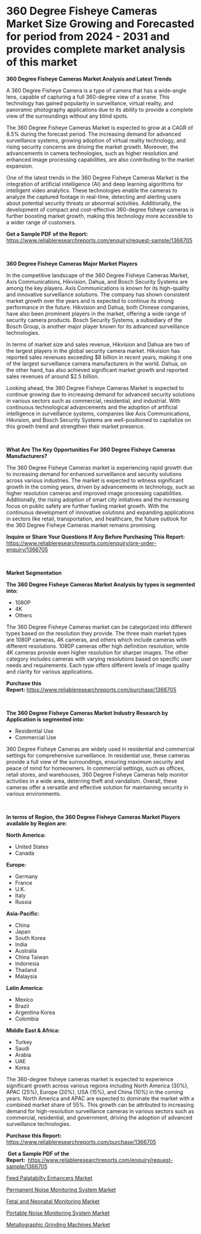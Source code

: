 <p><h1>360 Degree Fisheye Cameras Market Size Growing and Forecasted for period from 2024 - 2031 and provides complete market analysis of this market</h1></p><p><strong>360 Degree Fisheye Cameras Market Analysis and Latest Trends</strong></p>
<p><p>A 360 Degree Fisheye Camera is a type of camera that has a wide-angle lens, capable of capturing a full 360-degree view of a scene. This technology has gained popularity in surveillance, virtual reality, and panoramic photography applications due to its ability to provide a complete view of the surroundings without any blind spots.</p><p>The 360 Degree Fisheye Cameras Market is expected to grow at a CAGR of 8.5% during the forecast period. The increasing demand for advanced surveillance systems, growing adoption of virtual reality technology, and rising security concerns are driving the market growth. Moreover, the advancements in camera technologies, such as higher resolution and enhanced image processing capabilities, are also contributing to the market expansion.</p><p>One of the latest trends in the 360 Degree Fisheye Cameras Market is the integration of artificial intelligence (AI) and deep learning algorithms for intelligent video analytics. These technologies enable the cameras to analyze the captured footage in real-time, detecting and alerting users about potential security threats or abnormal activities. Additionally, the development of compact and cost-effective 360-degree fisheye cameras is further boosting market growth, making this technology more accessible to a wider range of customers.</p></p>
<p><strong>Get a Sample PDF of the Report:&nbsp;</strong> <a href="https://www.reliableresearchreports.com/enquiry/request-sample/1366705">https://www.reliableresearchreports.com/enquiry/request-sample/1366705</a></p>
<p>&nbsp;</p>
<p><strong>360 Degree Fisheye Cameras Major Market Players</strong></p>
<p><p>In the competitive landscape of the 360 Degree Fisheye Cameras Market, Axis Communications, Hikvision, Dahua, and Bosch Security Systems are among the key players. Axis Communications is known for its high-quality and innovative surveillance solutions. The company has shown consistent market growth over the years and is expected to continue its strong performance in the future. Hikvision and Dahua, both Chinese companies, have also been prominent players in the market, offering a wide range of security camera products. Bosch Security Systems, a subsidiary of the Bosch Group, is another major player known for its advanced surveillance technologies.</p><p>In terms of market size and sales revenue, Hikvision and Dahua are two of the largest players in the global security camera market. Hikvision has reported sales revenues exceeding $8 billion in recent years, making it one of the largest surveillance camera manufacturers in the world. Dahua, on the other hand, has also achieved significant market growth and reported sales revenues of around $2.5 billion.</p><p>Looking ahead, the 360 Degree Fisheye Cameras Market is expected to continue growing due to increasing demand for advanced security solutions in various sectors such as commercial, residential, and industrial. With continuous technological advancements and the adoption of artificial intelligence in surveillance systems, companies like Axis Communications, Hikvision, and Bosch Security Systems are well-positioned to capitalize on this growth trend and strengthen their market presence.</p></p>
<p>&nbsp;</p>
<p><strong>What Are The Key Opportunities For 360 Degree Fisheye Cameras Manufacturers?</strong></p>
<p><p>The 360 Degree Fisheye Cameras market is experiencing rapid growth due to increasing demand for enhanced surveillance and security solutions across various industries. The market is expected to witness significant growth in the coming years, driven by advancements in technology, such as higher resolution cameras and improved image processing capabilities. Additionally, the rising adoption of smart city initiatives and the increasing focus on public safety are further fueling market growth. With the continuous development of innovative solutions and expanding applications in sectors like retail, transportation, and healthcare, the future outlook for the 360 Degree Fisheye Cameras market remains promising.</p></p>
<p><strong>Inquire or Share Your Questions If Any Before Purchasing This Report:</strong> <a href="https://www.reliableresearchreports.com/enquiry/pre-order-enquiry/1366705">https://www.reliableresearchreports.com/enquiry/pre-order-enquiry/1366705</a></p>
<p>&nbsp;</p>
<p><strong>Market Segmentation</strong></p>
<p><strong>The 360 Degree Fisheye Cameras Market Analysis by types is segmented into:</strong></p>
<p><ul><li>1080P</li><li>4K</li><li>Others</li></ul></p>
<p><p>The 360 Degree Fisheye Cameras market can be categorized into different types based on the resolution they provide. The three main market types are 1080P cameras, 4K cameras, and others which include cameras with different resolutions. 1080P cameras offer high definition resolution, while 4K cameras provide even higher resolution for sharper images. The other category includes cameras with varying resolutions based on specific user needs and requirements. Each type offers different levels of image quality and clarity for various applications.</p></p>
<p><strong>Purchase this Report:&nbsp;</strong><a href="https://www.reliableresearchreports.com/purchase/1366705">https://www.reliableresearchreports.com/purchase/1366705</a></p>
<p>&nbsp;</p>
<p><strong>The 360 Degree Fisheye Cameras Market Industry Research by Application is segmented into:</strong></p>
<p><ul><li>Residential Use</li><li>Commercial Use</li></ul></p>
<p><p>360 Degree Fisheye Cameras are widely used in residential and commercial settings for comprehensive surveillance. In residential use, these cameras provide a full view of the surroundings, ensuring maximum security and peace of mind for homeowners. In commercial settings, such as offices, retail stores, and warehouses, 360 Degree Fisheye Cameras help monitor activities in a wide area, deterring theft and vandalism. Overall, these cameras offer a versatile and effective solution for maintaining security in various environments.</p></p>
<p>&nbsp;</p>
<p><strong>In terms of Region, the 360 Degree Fisheye Cameras Market Players available by Region are:</strong></p>
<p>
    <p> <strong> North America: </strong>
        <ul>
            <li>United States</li>
            <li>Canada</li>
        </ul>
        </p> 
    <p> <strong> Europe: </strong>
        <ul>
            <li>Germany</li>
            <li>France</li>
            <li>U.K.</li>
            <li>Italy</li>
            <li>Russia</li>
        </ul>
        </p> 
    <p> <strong> Asia-Pacific: </strong>
        <ul>
            <li>China</li>
            <li>Japan</li>
            <li>South Korea</li>
            <li>India</li>
            <li>Australia</li>
            <li>China Taiwan</li>
            <li>Indonesia</li>
            <li>Thailand</li>
            <li>Malaysia</li>
        </ul>
        </p> 
    <p> <strong> Latin America: </strong>
        <ul>
            <li>Mexico</li>
            <li>Brazil</li>
            <li>Argentina Korea</li>
            <li>Colombia</li>
        </ul>
        </p> 
    <p> <strong> Middle East & Africa: </strong>
        <ul>
            <li>Turkey</li>
            <li>Saudi</li>
            <li>Arabia</li>
            <li>UAE</li>
            <li>Korea</li>
        </ul>
    </p>
    </p>
<p><p>The 360-degree fisheye cameras market is expected to experience significant growth across various regions including North America (30%), APAC (25%), Europe (20%), USA (15%), and China (10%) in the coming years. North America and APAC are expected to dominate the market with a combined market share of 55%. This growth can be attributed to increasing demand for high-resolution surveillance cameras in various sectors such as commercial, residential, and government, driving the adoption of advanced surveillance technologies.</p></p>
<p><strong>Purchase this Report: </strong><a href="https://www.reliableresearchreports.com/purchase/1366705">https://www.reliableresearchreports.com/purchase/1366705</a></p>
<p>&nbsp;<strong>Get a Sample PDF of the Report:&nbsp;&nbsp;</strong><a href="https://www.reliableresearchreports.com/enquiry/request-sample/1366705">https://www.reliableresearchreports.com/enquiry/request-sample/1366705</a></p>
<p><strong></strong></p>
<p><p><a href="https://github.com/kufem1/Market-Research-Report-List-1/blob/main/feed-palatabilty-enhancers-market.md">Feed Palatabilty Enhancers Market</a></p><p><a href="https://issuu.com/reportprime-2/docs/permanent-noise-monitoring-system-market-size-2030">Permanent Noise Monitoring System Market</a></p><p><a href="https://github.com/kosella/Market-Research-Report-List-1/blob/main/fetal-and-neonatal-monitoring-market.md">Fetal and Neonatal Monitoring Market</a></p><p><a href="https://issuu.com/reportprime-2/docs/portable-noise-monitoring-system-market-size-2030.">Portable Noise Monitoring System Market</a></p><p><a href="https://github.com/singletonthaxterkelliehr2df/Market-Research-Report-List-1/blob/main/metallographic-grinding-machines-market.md">Metallographic Grinding Machines Market</a></p></p>